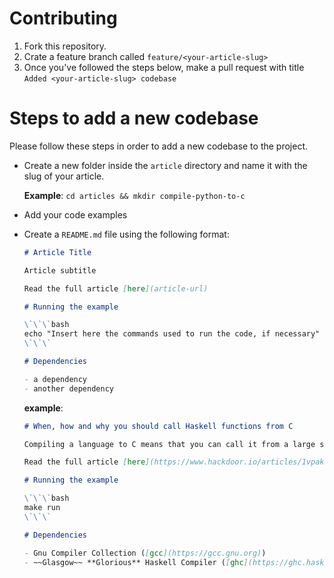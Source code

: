 # Contributing

1) Fork this repository.
2) Crate a feature branch called `feature/<your-article-slug>`
3) Once you've followed the steps below, make a pull request with title `Added <your-article-slug> codebase`

# Steps to add a new codebase

Please follow these steps in order to add a new codebase to the project.

- Create a new folder inside the `article` directory and name it with the slug of your article.
  
  **Example**: `cd articles && mkdir compile-python-to-c`

- Add your code examples

- Create a `README.md` file using the following format:

  ```md
  # Article Title

  Article subtitle

  Read the full article [here](article-url)

  # Running the example

  \`\`\`bash
  echo "Insert here the commands used to run the code, if necessary"
  \`\`\`

  # Dependencies

  - a dependency
  - another dependency
  ```

  **example**:

  ```md
  # When, how and why you should call Haskell functions from C

  Compiling a language to C means that you can call it from a large set of programming languages, including Go, Java, Python and Node.js. But when should we do it? And how?

  Read the full article [here](https://www.hackdoor.io/articles/1vpakLJw/when-how-and-why-you-should-call-haskell-functions-from-c)

  # Running the example

  \`\`\`bash
  make run
  \`\`\`

  # Dependencies

  - Gnu Compiler Collection ([gcc](https://gcc.gnu.org))
  - ~~Glasgow~~ **Glorious** Haskell Compiler ([ghc](https://ghc.haskell.org))
  ```